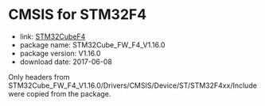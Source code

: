 CMSIS for STM32F4
=================

- link: [STM32CubeF4](http://www.st.com/stm32cubef4-pr)
- package name: STM32Cube_FW_F4_V1.16.0
- package version: V1.16.0
- download date: 2017-06-08

Only headers from STM32Cube_FW_F4_V1.16.0/Drivers/CMSIS/Device/ST/STM32F4xx/Include were copied from the package.
